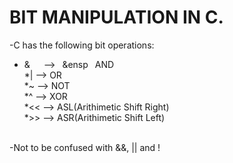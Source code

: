 # BIT MANIPULATION IN C.
-C has the following bit operations:<br>
* & &ensp;&ensp;     --> &ensp;&ensp&ensp; AND<br>
	*|     -->     OR<br>
	*~ --> NOT<br>
	*^ --> XOR<br>
	*<< --> ASL(Arithimetic Shift Right)<br>
	*>> --> ASR(Arithimetic Shift Left)<br>
<br>
-Not to be confused with &&, || and !
